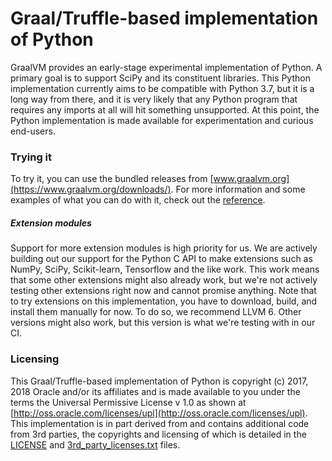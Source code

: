 # Graal/Truffle-based implementation of Python

GraalVM provides an early-stage experimental implementation of Python. A primary
goal is to support SciPy and its constituent libraries. This Python
implementation currently aims to be compatible with Python 3.7, but it is a long
way from there, and it is very likely that any Python program that requires any
imports at all will hit something unsupported. At this point, the Python
implementation is made available for experimentation and curious end-users.

### Trying it

To try it, you can use the bundled releases from
[www.graalvm.org](https://www.graalvm.org/downloads/). For more information and
some examples of what you can do with it, check out the
[reference](https://www.graalvm.org/docs/reference-manual/languages/python/).

##### Extension modules

Support for more extension modules is high priority for us. We are actively
building out our support for the Python C API to make extensions such as NumPy,
SciPy, Scikit-learn, Tensorflow and the like work. This work means that some
other extensions might also already work, but we're not actively testing other
extensions right now and cannot promise anything. Note that to try extensions on
this implementation, you have to download, build, and install them manually for
now. To do so, we recommend LLVM 6. Other versions might also work, but this
version is what we're testing with in our CI.

### Licensing

This Graal/Truffle-based implementation of Python is copyright (c) 2017, 2018
Oracle and/or its affiliates and is made available to you under the terms the
Universal Permissive License v 1.0 as shown at
[http://oss.oracle.com/licenses/upl](http://oss.oracle.com/licenses/upl). This
implementation is in part derived from and contains additional code from 3rd
parties, the copyrights and licensing of which is detailed in the
[LICENSE](LICENSE) and [3rd_party_licenses.txt](3rd_party_licenses.txt) files.
